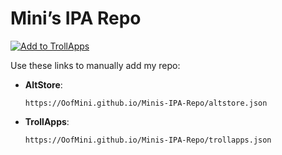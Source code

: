 # Mini’s IPA Repo
[![Add to TrollApps](https://img.shields.io/badge/Add%20to-TrollApps-blue?logo=apple&logoColor=white)](trollapps://add-repo?url=https://oofmini.github.io/Minis-IPA-Repo/trollapps.json)

Use these links to manually add my repo:

- **AltStore**:  
  ```
  https://OofMini.github.io/Minis-IPA-Repo/altstore.json
  ```

- **TrollApps**:  
  ```
  https://OofMini.github.io/Minis-IPA-Repo/trollapps.json
  ```
